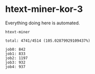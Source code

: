 # htext-miner-kor-3

Everything doing here is automated.

```
htext-miner

total: 4741/4514 (105.02879929109437%)

job0: 842
job1: 833
job2: 1197
job3: 932
job4: 937
```
